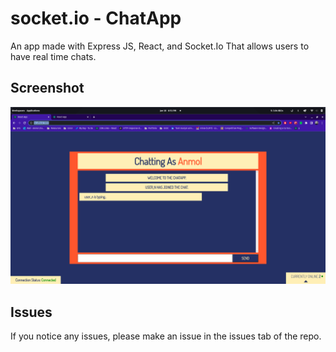# socket.io - ChatApp

An app made with Express JS, React, and Socket.Io That allows users to have real time chats.

## Screenshot

![Screenshot](./screenshot.png)

## Issues

If you notice any issues, please make an issue in the issues tab of the repo.
